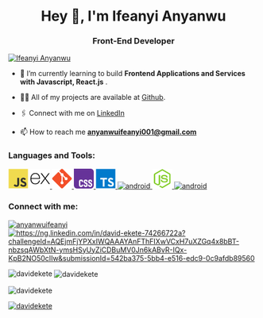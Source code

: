 <h1 align="center">Hey  👋, I'm Ifeanyi Anyanwu</h1>
<h3 align="center"> Front-End Developer </h3>

<!-- <p align="left"> <img src="https://komarev.com/ghpvc/?username=davidekete&label=Profile&theme=onedark%20views&color=0e75b6&style=flat" alt="davidekete" /> </p> -->


<p align="left"> <a href="https://twitter.com/delgo__" target="blank"><img src="https://img.shields.io/twitter/follow/delgo__?logo=twitter&style=for-the-badge" alt="Ifeanyi Anyanwu" /></a> </p>


- 🌱 I’m currently learning to build **Frontend Applications and Services with Javascript, React.js** .

- 👨‍💻 All of my projects are available at [Github](https://github.com/ifeanyianyanwu).

- 🖇 Connect with me on [LinkedIn](https://www.linkedin.com/in/anyanwu-ifeanyi)

- 📫 How to reach me **anyanwuifeanyi001@gmail.com**




<h3 align="left">Languages and Tools:</h3>
<img src="https://raw.githubusercontent.com/devicons/devicon/2ae2a900d2f041da66e950e4d48052658d850630/icons/javascript/javascript-original.svg" alt="android" width="40" height="40"/> </a><a href="https://expressjs.com" target="_blank"><img src="https://raw.githubusercontent.com/devicons/devicon/2ae2a900d2f041da66e950e4d48052658d850630/icons/express/express-original.svg" alt="android" width="40" height="40"/> </a><a href="https://www.gitbook.com/" target="_blank">  <img src="https://raw.githubusercontent.com/devicons/devicon/2ae2a900d2f041da66e950e4d48052658d850630/icons/git/git-original.svg" alt="android" width="40" height="40"/> </a> <a href="https://www.mongodb.com/" target="_blank"> <img src="https://raw.githubusercontent.com/devicons/devicon/2ae2a900d2f041da66e950e4d48052658d850630/icons/css/css-original.svg" alt="android" width="40" height="40"/> </a> <a href="https://www.typescriptlang.org/" target="_blank"> <img src="https://raw.githubusercontent.com/devicons/devicon/2ae2a900d2f041da66e950e4d48052658d850630/icons/typescript/typescript-original.svg" alt="android" width="40" height="40"/> </a> <a href="https://tailwindcss.com" target="_blank"> <img src="https://raw.githubusercontent.com/devicons/devicon/2ae2a900d2f041da66e950e4d48052658d850630/icons/tailwind-css/tailwind-css-original.svg" alt="android" width="40" height="40"/> </a>
<a href="https://nodejs.org
" target="_blank"> <img src="https://raw.githubusercontent.com/devicons/devicon/2ae2a900d2f041da66e950e4d48052658d850630/icons/nodejs/nodejs-original.svg" alt="android" width="40" height="40"/> </a>
<a href="https://nestjs.com
" target="_blank"> <img src="https://raw.githubusercontent.com/devicons/devicon/2ae2a900d2f041da66e950e4d48052658d850630/icons/nest/nest-original.svg" alt="android" width="40" height="40"/> </a>
<p align="left">


<h3 align="left">Connect with me:</h3>
<p align="left">
<a href="https://twitter.com/delgo-hub" target="blank"><img align="center" src="https://raw.githubusercontent.com/rahuldkjain/github-profile-readme-generator/master/src/images/icons/Social/twitter.svg" alt="anyanwuifeanyi" height="30" width="40" /></a>
<a href="https://tinyurl.com/5n8ja9vw" target="blank"><img align="center" src="https://raw.githubusercontent.com/rahuldkjain/github-profile-readme-generator/master/src/images/icons/Social/linked-in-alt.svg" alt="https://ng.linkedin.com/in/david-ekete-74266722a?challengeId=AQEjmFjYPXxIWQAAAYAnFThFIXwVCxH7uXZGq4x8bBT-nbzsqAWbXtN-ymsHSyUyZiCDBuMV0Jn6kABvR-IQx-KpB2NO50cIIw&submissionId=542ba375-5bb4-e516-edc9-0c9afdb89560" height="30" width="40" /></a>




<p><img align="left" src="https://github-readme-stats.vercel.app/api/top-langs?username=delgo-hub&show_icons=true&locale=en&layout=compact&theme=onedark" alt="davidekete" /></p>

<p>&nbsp;<img align="center" src="https://github-readme-stats.vercel.app/api?username=delgo-hub&show_icons=true&locale=en&theme=onedark" alt="davidekete" /></p>

<p><img align="center" src="https://github-readme-streak-stats.herokuapp.com/?user=delgo-hub&&theme=onedark" alt="davidekete" /></p>

<p align="left"> <a href="https://github.com/ryo-ma/github-profile-trophy"><img src="https://github-profile-trophy.vercel.app/?username=delgo-hub&theme=onedark" alt="davidekete" /></a> </p>
